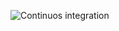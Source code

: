 ![Continuos integration](https://github.com/MicheleBaldisseri/react-project-test/workflows/CI/badge.svg)
